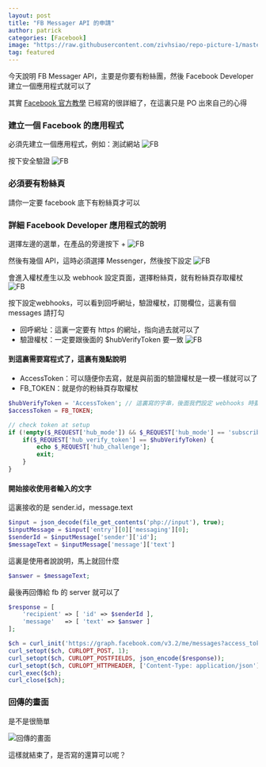 ```yaml
---
layout: post
title: "FB Messager API 的申請"
author: patrick
categories: [Facebook]
image: "https://raw.githubusercontent.com/zivhsiao/repo-picture-1/master/images/milwaukee_1920x1278.jpg"  
tag: featured
---
```


今天說明 FB Messager API，主要是你要有粉絲團，然後 Facebook Developer 建立一個應用程式就可以了

其實 [Facebook 官方教學](https://developers.facebook.com/docs/messenger-platform/quickstart) 已經寫的很詳細了，在這裏只是 PO 出來自己的心得


<!-- more -->

### 建立一個 Facebook 的應用程式
必須先建立一個應用程式，例如：測試網站
![FB](https://raw.githubusercontent.com/zivhsiao/repo-picture-1/master/images/facebook_api/Facebook_for_Developers_1.png)

按下安全驗證
![FB](https://raw.githubusercontent.com/zivhsiao/repo-picture-1/master/images/facebook_api/Facebook_for_Developers.png)

### 必須要有粉絲頁
請你一定要 facebook 底下有粉絲頁才可以

### 詳細 Facebook Developer 應用程式的說明

選擇左邊的選單，在產品的旁邊按下 + 
![FB](https://raw.githubusercontent.com/zivhsiao/repo-picture-1/master/images/facebook_api/測試網站_-_情境_-_Facebook_for_Developers.png)

然後有幾個 API，這時必須選擇 Messenger，然後按下設定
![FB](https://raw.githubusercontent.com/zivhsiao/repo-picture-1/master/images/facebook_api/測試網站_-_主控板_-_Facebook_for_Developers.png)

會進入權杖產生以及 webhook 設定頁面，選擇粉絲頁，就有粉絲頁存取權杖
![FB](https://raw.githubusercontent.com/zivhsiao/repo-picture-1/master/images/facebook_api/測試網站_-_Messenger_-_Facebook_for_Developers.png)

按下設定webhooks，可以看到回呼網址，驗證權杖，訂閱欄位，這裏有個 messages 請打勾
- 回呼網址：這裏一定要有 https 的網址，指向過去就可以了
- 驗證權杖：一定要跟後面的 $hubVerifyToken 要一致
![FB](https://raw.githubusercontent.com/zivhsiao/repo-picture-1/master/images/facebook_api/測試網站_-_Messenger_-_Facebook_for_Developers_1.png)


#### 到這裏需要寫程式了，這裏有幾點說明
- AccessToken：可以隨便你去寫，就是與前面的驗證權杖是一模一樣就可以了
- FB_TOKEN：就是你的粉絲頁存取權杖

```php
$hubVerifyToken = 'AccessToken'; // 這裏寫的字串，後面我們設定 webhooks 時要一致
$accessToken = FB_TOKEN;

// check token at setup
if (!empty($_REQUEST['hub_mode']) && $_REQUEST['hub_mode'] == 'subscribe') {
    if($_REQUEST['hub_verify_token'] == $hubVerifyToken) {
        echo $_REQUEST['hub_challenge'];
        exit;
    }
}
```

#### 開始接收使用者輸入的文字
這裏接收的是 sender.id，message.text
```php
$input = json_decode(file_get_contents('php://input'), true);
$inputMessage = $input['entry'][0]['messaging'][0];
$senderId = $inputMessage['sender']['id'];
$messageText = $inputMessage['message']['text']
```

這裏是使用者說說明，馬上就回什麼
```php
$answer = $messageText;
```

最後再回傳給 fb 的 server 就可以了
```php
$response = [
    'recipient' => [ 'id' => $senderId ],
    'message'   => [ 'text' => $answer ]
];

$ch = curl_init('https://graph.facebook.com/v3.2/me/messages?access_token='.$accessToken);
curl_setopt($ch, CURLOPT_POST, 1);
curl_setopt($ch, CURLOPT_POSTFIELDS, json_encode($response));
curl_setopt($ch, CURLOPT_HTTPHEADER, ['Content-Type: application/json']);
curl_exec($ch);
curl_close($ch);
```

### 回傳的畫面

是不是很簡單

![回傳的畫面](https://raw.githubusercontent.com/zivhsiao/repo-picture-1/master/images/facebook_api/IMG_2201.png)

這樣就結束了，是否寫的還算可以呢？
